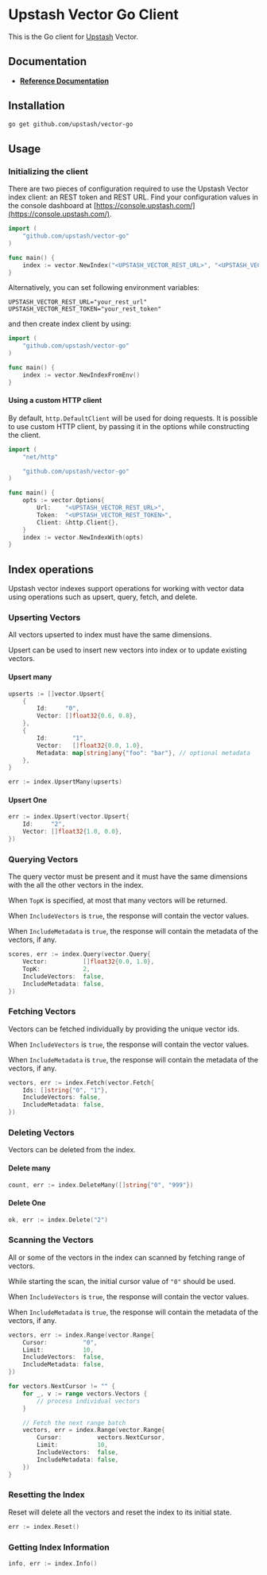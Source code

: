 # Upstash Vector Go Client

This is the Go client for [Upstash](https://upstash.com/) Vector.

## Documentation

- [**Reference Documentation**](https://upstash.com/docs/vector/overall/getstarted)

## Installation

```bash
go get github.com/upstash/vector-go
```

## Usage

### Initializing the client

There are two pieces of configuration required to use the Upstash Vector index client: an REST token and REST URL. 
Find your configuration values in the console dashboard at [https://console.upstash.com/](https://console.upstash.com/).

```go
import (
	"github.com/upstash/vector-go"
)

func main() {
	index := vector.NewIndex("<UPSTASH_VECTOR_REST_URL>", "<UPSTASH_VECTOR_REST_TOKEN>")
}
```

Alternatively, you can set following environment variables:

```shell
UPSTASH_VECTOR_REST_URL="your_rest_url"
UPSTASH_VECTOR_REST_TOKEN="your_rest_token"
```

and then create index client by using:

```go
import (
	"github.com/upstash/vector-go"
)

func main() {
	index := vector.NewIndexFromEnv()
}
```

#### Using a custom HTTP client

By default, `http.DefaultClient` will be used for doing requests. It is possible
to use custom HTTP client, by passing it in the options while constructing
the client.

```go
import (
	"net/http"

	"github.com/upstash/vector-go"
)

func main() {
	opts := vector.Options{
		Url:    "<UPSTASH_VECTOR_REST_URL>",
		Token:  "<UPSTASH_VECTOR_REST_TOKEN>",
		Client: &http.Client{},
	}
	index := vector.NewIndexWith(opts)
}
```

## Index operations

Upstash vector indexes support operations for working with vector data using operations such as upsert, query, fetch, and delete.

### Upserting Vectors

All vectors upserted to index must have the same dimensions.

Upsert can be used to insert new vectors into index or to update
existing vectors.

#### Upsert many

```go
upserts := []vector.Upsert{
    {
        Id:     "0",
        Vector: []float32{0.6, 0.8},
    },
    {
        Id:       "1",
        Vector:   []float32{0.0, 1.0},
        Metadata: map[string]any{"foo": "bar"}, // optional metadata
    },
}

err := index.UpsertMany(upserts)
```

#### Upsert One

```go
err := index.Upsert(vector.Upsert{
    Id:     "2",
    Vector: []float32{1.0, 0.0},
})
```

### Querying Vectors

The query vector must be present and it must have the same dimensions with the
all the other vectors in the index.

When `TopK` is specified, at most that many vectors will be returned.

When `IncludeVectors` is `true`, the response will contain the vector values.

When `IncludeMetadata` is `true`, the response will contain the metadata of the
vectors, if any.

```go
scores, err := index.Query(vector.Query{
    Vector:          []float32{0.0, 1.0},
    TopK:            2,
    IncludeVectors:  false,
    IncludeMetadata: false,
})
```

### Fetching Vectors

Vectors can be fetched individually by providing the unique vector ids.

When `IncludeVectors` is `true`, the response will contain the vector values.

When `IncludeMetadata` is `true`, the response will contain the metadata of the
vectors, if any.

```go
vectors, err := index.Fetch(vector.Fetch{
    Ids: []string{"0", "1"},
    IncludeVectors: false,
    IncludeMetadata: false,
})
```

### Deleting Vectors

Vectors can be deleted from the index.

#### Delete many

```go
count, err := index.DeleteMany([]string{"0", "999"})
```

#### Delete One

```go
ok, err := index.Delete("2")
```

### Scanning the Vectors

All or some of the vectors in the index can scanned by fetching range of vectors.

While starting the scan, the initial cursor value of `"0"` should be used.

When `IncludeVectors` is `true`, the response will contain the vector values.

When `IncludeMetadata` is `true`, the response will contain the metadata of the
vectors, if any.

```go
vectors, err := index.Range(vector.Range{
    Cursor:          "0",
    Limit:           10,
    IncludeVectors:  false,
    IncludeMetadata: false,
})

for vectors.NextCursor != "" {
    for _, v := range vectors.Vectors {
        // process individual vectors
    }

    // Fetch the next range batch
    vectors, err = index.Range(vector.Range{
        Cursor:          vectors.NextCursor,
        Limit:           10,
        IncludeVectors:  false,
        IncludeMetadata: false,
    })
}
```

### Resetting the Index

Reset will delete all the vectors and reset the index to its initial state.

```go
err := index.Reset()
```

### Getting Index Information

```go
info, err := index.Info()
```
